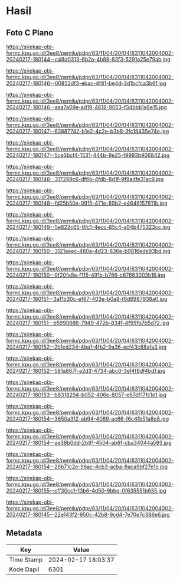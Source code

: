 # Hasil

## Foto C Plano

https://sirekap-obj-formc.kpu.go.id/3ee8/pemilu/pdpr/63/11/04/20/04/6311042004002-20240217-180144--c48d0313-6b2a-4b88-83f3-5291a25e79ab.jpg

https://sirekap-obj-formc.kpu.go.id/3ee8/pemilu/pdpr/63/11/04/20/04/6311042004002-20240217-180146--00852df3-ebac-4f81-be4d-3d1bcfca3b6f.jpg

https://sirekap-obj-formc.kpu.go.id/3ee8/pemilu/pdpr/63/11/04/20/04/6311042004002-20240217-180146--aaa7a09e-ad19-4618-9053-f34bbb1a6e15.jpg

https://sirekap-obj-formc.kpu.go.id/3ee8/pemilu/pdpr/63/11/04/20/04/6311042004002-20240217-180147--63887742-b1e2-4c2e-b3b8-3fc18435e74e.jpg

https://sirekap-obj-formc.kpu.go.id/3ee8/pemilu/pdpr/63/11/04/20/04/6311042004002-20240217-180147--5ce3bcf4-1531-444b-9e25-f9993b906842.jpg

https://sirekap-obj-formc.kpu.go.id/3ee8/pemilu/pdpr/63/11/04/20/04/6311042004002-20240217-180148--317299c6-df6b-4fdb-8d1f-9f9adfe31ac9.jpg

https://sirekap-obj-formc.kpu.go.id/3ee8/pemilu/pdpr/63/11/04/20/04/6311042004002-20240217-180148--fd25b50e-0915-471e-89b2-e4646157611b.jpg

https://sirekap-obj-formc.kpu.go.id/3ee8/pemilu/pdpr/63/11/04/20/04/6311042004002-20240217-180149--5e822c65-6fc1-4ecc-85c4-a04b475323cc.jpg

https://sirekap-obj-formc.kpu.go.id/3ee8/pemilu/pdpr/63/11/04/20/04/6311042004002-20240217-180150--3121aeec-460a-4d23-836e-b9816ede93bd.jpg

https://sirekap-obj-formc.kpu.go.id/3ee8/pemilu/pdpr/63/11/04/20/04/6311042004002-20240217-180150--9f20fa9a-f115-491b-b786-c87663003b16.jpg

https://sirekap-obj-formc.kpu.go.id/3ee8/pemilu/pdpr/63/11/04/20/04/6311042004002-20240217-180151--3a11b30c-ef67-403e-b0a9-f6d6987938a0.jpg

https://sirekap-obj-formc.kpu.go.id/3ee8/pemilu/pdpr/63/11/04/20/04/6311042004002-20240217-180151--b5990688-7949-472b-834f-4f95fb7b5d72.jpg

https://sirekap-obj-formc.kpu.go.id/3ee8/pemilu/pdpr/63/11/04/20/04/6311042004002-20240217-180152--2b1cd234-4ba1-4fb2-9a36-ecf43c88afa3.jpg

https://sirekap-obj-formc.kpu.go.id/3ee8/pemilu/pdpr/63/11/04/20/04/6311042004002-20240217-180152--581a867f-a2d3-4734-abc0-3ef4f8df4bd1.jpg

https://sirekap-obj-formc.kpu.go.id/3ee8/pemilu/pdpr/63/11/04/20/04/6311042004002-20240217-180153--b6318294-b052-406e-8057-e87d117fc1e1.jpg

https://sirekap-obj-formc.kpu.go.id/3ee8/pemilu/pdpr/63/11/04/20/04/6311042004002-20240217-180154--3650a312-ab94-4089-ac66-f6c4fb51a8e8.jpg

https://sirekap-obj-formc.kpu.go.id/3ee8/pemilu/pdpr/63/11/04/20/04/6311042004002-20240217-180154--ae38b0dd-2b91-4504-ab6f-cba34044a593.jpg

https://sirekap-obj-formc.kpu.go.id/3ee8/pemilu/pdpr/63/11/04/20/04/6311042004002-20240217-180154--29b71c2e-96ac-4cb3-acba-8aca9bf27e1e.jpg

https://sirekap-obj-formc.kpu.go.id/3ee8/pemilu/pdpr/63/11/04/20/04/6311042004002-20240217-180155--cff30cc1-13b6-4d50-9bbe-0f635551b635.jpg

https://sirekap-obj-formc.kpu.go.id/3ee8/pemilu/pdpr/63/11/04/20/04/6311042004002-20240217-180145--22e143f2-950c-42b8-9cd4-7e70e7c386e6.jpg


## Metadata

| Key        | Value               |
| ---------- | ------------------- |
| Time Stamp | 2024-02-17 18:03:37 |
| Kode Dapil | 6301                |




